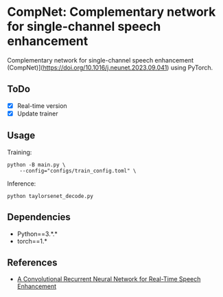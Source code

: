 # CompNet: Complementary network for single-channel speech enhancement

Complementary network for single-channel speech enhancement (CompNet)](https://doi.org/10.1016/j.neunet.2023.09.041) using PyTorch.

## ToDo
- [x] Real-time version
- [x] Update trainer

## Usage

Training:

```
python -B main.py \
    --config="configs/train_config.toml" \
```

Inference:

```
python taylorsenet_decode.py 
```



## Dependencies

- Python==3.\*.\*
- torch==1.\*

## References

- [A Convolutional Recurrent Neural Network for Real-Time Speech Enhancement](https://web.cse.ohio-state.edu/~wang.77/papers/Tan-Wang1.interspeech18.pdf)

  
